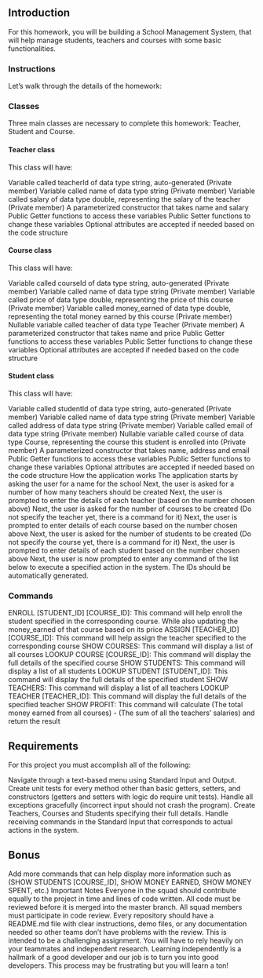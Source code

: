 ## Introduction
For this homework, you will be building a School Management System,
that will help manage students, teachers and courses with some basic functionalities.

### Instructions
Let’s walk through the details of the homework:

### Classes
Three main classes are necessary to complete this homework: Teacher, Student and Course.

#### Teacher class

This class will have:

Variable called teacherId of data type string, auto-generated (Private member)
Variable called name of data type string (Private member)
Variable called salary of data type double, representing the salary of the teacher (Private member)
A parameterized constructor that takes name and salary
Public Getter functions to access these variables
Public Setter functions to change these variables
Optional attributes are accepted if needed based on the code structure

#### Course class

This class will have:

Variable called courseId of data type string, auto-generated (Private member)
Variable called name of data type string (Private member)
Variable called price of data type double, representing the price of this course (Private member)
Variable called money_earned of data type double, representing the total money earned by this course (Private member)
Nullable variable called teacher of data type Teacher (Private member)
A parameterized constructor that takes name and price
Public Getter functions to access these variables
Public Setter functions to change these variables
Optional attributes are accepted if needed based on the code structure

#### Student class

This class will have:

Variable called studentId of data type string, auto-generated (Private member)
Variable called name of data type string (Private member)
Variable called address of data type string (Private member)
Variable called email of data type string (Private member)
Nullable variable called course of data type Course, representing the course this student is enrolled into (Private member)
A parameterized constructor that takes name, address and email
Public Getter functions to access these variables
Public Setter functions to change these variables
Optional attributes are accepted if needed based on the code structure
How the application works
The application starts by asking the user for a name for the school
Next, the user is asked for a number of how many teachers should be created
Next, the user is prompted to enter the details of each teacher (based on the number chosen above)
Next, the user is asked for the number of courses to be created (Do not specify the teacher yet, there is a command for it)
Next, the user is prompted to enter details of each course based on the number chosen above
Next, the user is asked for the number of students to be created (Do not specify the course yet, there is a command for it)
Next, the user is prompted to enter details of each student based on the number chosen above
Next, the user is now prompted to enter any command of the list below to execute a specified action in the system.
The IDs should be automatically generated.

### Commands
ENROLL [STUDENT_ID] [COURSE_ID]: This command will help enroll the student specified in the corresponding course. While also updating the money_earned of that course based on its price
ASSIGN [TEACHER_ID] [COURSE_ID]: This command will help assign the teacher specified to the corresponding course
SHOW COURSES: This command will display a list of all courses
LOOKUP COURSE [COURSE_ID]: This command will display the full details of the specified course
SHOW STUDENTS: This command will display a list of all students
LOOKUP STUDENT [STUDENT_ID]: This command will display the full details of the specified student
SHOW TEACHERS: This command will display a list of all teachers
LOOKUP TEACHER [TEACHER_ID]: This command will display the full details of the specified teacher
SHOW PROFIT: This command will calculate (The total money earned from all courses) - (The sum of all the teachers’ salaries) and return the result

## Requirements
For this project you must accomplish all of the following:

Navigate through a text-based menu using Standard Input and Output.
Create unit tests for every method other than basic getters, setters, and constructors (getters and setters with logic do require unit tests).
Handle all exceptions gracefully (incorrect input should not crash the program).
Create Teachers, Courses and Students specifying their full details.
Handle receiving commands in the Standard Input that corresponds to actual actions in the system.

## Bonus
Add more commands that can help display more information such as (SHOW STUDENTS [COURSE_ID], SHOW MONEY EARNED, SHOW MONEY SPENT, etc.)
Important Notes
Everyone in the squad should contribute equally to the project in time and lines of code written.
All code must be reviewed before it is merged into the master branch.
All squad members must participate in code review.
Every repository should have a README.md file with clear instructions, demo files, or any documentation needed so other teams don’t have problems with the review.
This is intended to be a challenging assignment. You will have to rely heavily on your teammates and independent research. Learning independently is a hallmark of a good developer and our job is to turn you into good developers. This process may be frustrating but you will learn a ton!